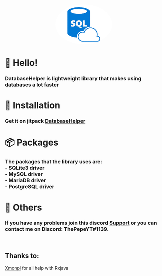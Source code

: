 <div align="center">
    <a href="https://github.com/ThePepeYT/databasehelper/"><img src="images-removebg-preview.png" alt="databaseimg" height="128" style="border-radius: 50%"></a>
    <div>
        <h1><strongDatabaseHelper</strong></h1>
    </div>
</div>


# 👋 Hello!
<h3>DatabaseHelper is lightweight library that makes using databases a lot faster </h3>

# 🔩 Installation
### Get it on jitpack [DatabaseHelper](https://jitpack.io/#ThePepeYT/databasehelper)

# 📦 Packages
<h3>The packages that the library uses are:
<br>
- SQLite3 driver
<br>
- MySQL driver
</br>
- MariaDB driver
<br>
- PostgreSQL driver
</br>
</h3>

# 🚀 Others
### If you have any problems join this discord [Support](https://discord.gg/A4XZFze8WU) or you can contact me on Discord: ThePepeYT#1139.
<br>


## **Thanks to:**
[Xmonpl](https://github.com/xmonpl) for all help with Rxjava</h4>
